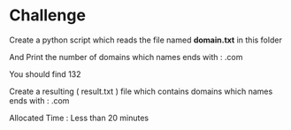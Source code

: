 # Challenge

Create a python script which reads the file  named **domain.txt** in this folder

And Print the number of domains which names ends with  : .com 

You should find 132

Create a resulting ( result.txt ) file which contains domains which names ends with  : .com 

Allocated Time : Less than 20 minutes